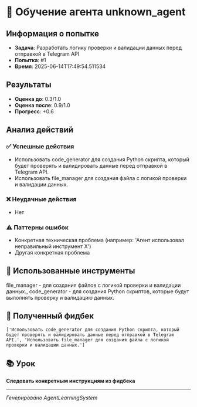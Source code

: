 # 🧠 Обучение агента unknown_agent

## Информация о попытке
- **Задача**: Разработать логику проверки и валидации данных перед отправкой в Telegram API
- **Попытка**: #1
- **Время**: 2025-06-14T17:49:54.511534

## Результаты
- **Оценка до**: 0.3/1.0
- **Оценка после**: 0.9/1.0
- **Прогресс**: +0.6

## Анализ действий

### ✅ Успешные действия
- Использовать code_generator для создания Python скрипта, который будет проверять и валидировать данные перед отправкой в Telegram API.
- Использовать file_manager для создания файла с логикой проверки и валидации данных.

### ❌ Неудачные действия
- Нет

### ⚠️ Паттерны ошибок
- Конкретная техническая проблема (например: 'Агент использовал неправильный инструмент X')
- Другая конкретная проблема

## 🔧 Использованные инструменты
file_manager - для создания файлов с логикой проверки и валидации данных., code_generator - для создания Python скриптов, которые будут выполнять проверку и валидацию данных.

## 📝 Полученный фидбек
```
['Использовать code_generator для создания Python скрипта, который будет проверять и валидировать данные перед отправкой в Telegram API.', 'Использовать file_manager для создания файла с логикой проверки и валидации данных.']
```

## 📚 Урок
**Следовать конкретным инструкциям из фидбека**

---
*Генерировано AgentLearningSystem*
